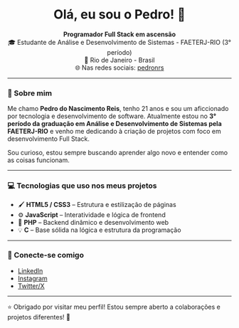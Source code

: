 <h1 align="center">Olá, eu sou o Pedro! 👋</h1>

<p align="center">
  <strong>Programador Full Stack em ascensão</strong><br>
  🎓 Estudante de Análise e Desenvolvimento de Sistemas - FAETERJ-RIO (3° período)<br>
  📍 Rio de Janeiro - Brasil<br>
  🌐 Nas redes sociais: <a href="https://github.com/pedronrs">pedronrs</a>
</p>

---

### 🚀 Sobre mim

Me chamo **Pedro do Nascimento Reis**, tenho 21 anos e sou um aficcionado por tecnologia e desenvolvimento de software. Atualmente estou no **3° período da graduação em Análise e Desenvolvimento de Sistemas pela FAETERJ-RIO** e venho me dedicando à criação de projetos com foco em desenvolvimento Full Stack.

Sou curioso, estou sempre buscando aprender algo novo e entender como as coisas funcionam.

---

### 💻 Tecnologias que uso nos meus projetos

- 🖌️ **HTML5 / CSS3** – Estrutura e estilização de páginas
- ⚙️ **JavaScript** – Interatividade e lógica de frontend
- 🐘 **PHP** – Backend dinâmico e desenvolvimento web
- 💡 **C** – Base sólida na lógica e estrutura da programação

---

### 🤝 Conecte-se comigo

- [LinkedIn](https://www.linkedin.com/in/pedronrs)  
- [Instagram](https://www.instagram.com/pedronrs)  
- [Twitter/X](https://twitter.com/pedronrs)  

---

⭐️ Obrigado por visitar meu perfil! Estou sempre aberto a colaborações e projetos diferentes! 🚀
